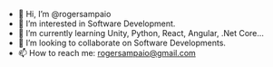 - 👋 Hi, I’m @rogersampaio
- 👀 I’m interested in Software Development.
- 🌱 I’m currently learning Unity, Python, React, Angular, .Net Core...
- 💞️ I’m looking to collaborate on Software Developments.
- 📫 How to reach me: rogersampaio@gmail.com

<!---
rogersampaio/rogersampaio is a ✨ special ✨ repository because its `README.md` (this file) appears on your GitHub profile.
You can click the Preview link to take a look at your changes.
--->
